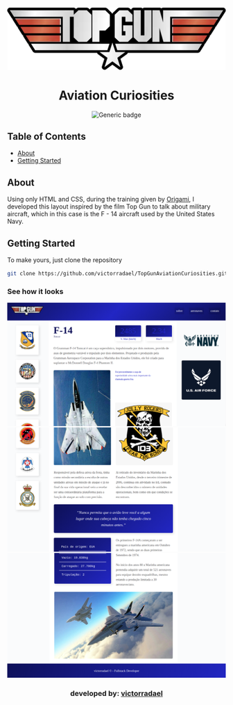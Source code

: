 <div align="center">

![Top Gun](./assets/top-gun.svg)

# Aviation Curiosities

![Generic badge](https://img.shields.io/badge/license-MIT-black.svg)

</div>

## Table of Contents

- [About](#about)
- [Getting Started](#getting_started)

## About <a name = "about"></a>

Using only HTML and CSS, during the training given by [Origami](https://www.origamid.com/), I developed this layout inspired by the film Top Gun to talk about military aircraft, which in this case is the F - 14 aircraft used by the United States Navy.

## Getting Started <a name = "getting_started"></a>

To make yours, just clone the repository

```sh
git clone https://github.com/victorradael/TopGunAviationCuriosities.git
```

### See how it looks

![Layout ex 1](./assets/ex.png)
![Layout ex 2](./assets/ex2.png)
![Layout ex 3](./assets/ex3.png)

<div align="center">

### developed by: [victorradael](https://github.com/victorradael)

</div>
